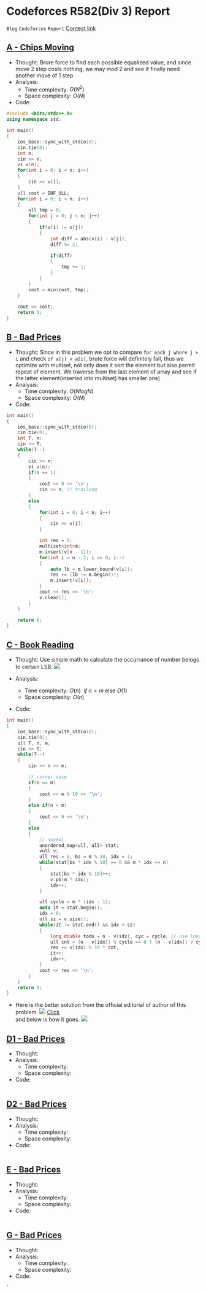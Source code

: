 # Codeforces R582(Div 3) Report
`Blog` `Codeforces` `Report`
[Contest link](https://codeforces.com/contest/1213)

## [A - Chips Moving](https://codeforces.com/contest/1213/problem/A)
* Thought: Brure force to find each possible equalized value, and since move 2 step costs nothing, we may mod 2 and see if finally need another move of 1 step
* Analysis: 
    * Time complexity: $O(N^2)$
    * Space complexity: $O(N)$
* Code:
```cpp
#include <bits/stdc++.h>
using namespace std;

int main()
{
    ios_base::sync_with_stdio(0);
    cin.tie(0);
    int n;
    cin >> n;
    vi v(n);
    for(int i = 0; i < n; i++)
    {
        cin >> v[i];
    }
    ull cost = INF_ULL;
    for(int i = 0; i < n; i++)
    {
        ull tmp = 0;
        for(int j = 0; j < n; j++)
        {
            if(v[i] != v[j])
            {
                int diff = abs(v[i] - v[j]);
                diff %= 2;

                if(diff)
                {
                    tmp += 1;
                }
            }
        }
        cost = min(cost, tmp);
    }
    
    cout << cost;
    return 0;
}
```
## [B - Bad Prices](https://codeforces.com/contest/1213/problem/B)
* Thought: Since in this problem we opt to compare `for each j where j > i` and check `if a[j] < a[i]`, brute force will definitely fail, thus we optimize with multiset, not only does it sort the element but also permit repeat of element. We traverse from the last element of array and see if the latter element(inserted into multiset) has smaller one)
* Analysis:
    * Time complexity: $O(NlogN)$
    * Space complexity: $O(N)$
* Code:
```cpp
int main()
{
    ios_base::sync_with_stdio(0);
    cin.tie(0);
    int T, n;
    cin >> T;
    while(T--)
    {
        cin >> n;
        vi v(n);
        if(n == 1)
        {
            cout << 0 << '\n';
            cin >> n; // trailing
        }
        else
        {
            for(int i = 0; i < n; i++)
            {
                cin >> v[i];
            }

            int res = 0;
            multiset<int>m;
            m.insert(v[n - 1]);
            for(int i = n - 2; i >= 0; i--)
            {
                auto lb = m.lower_bound(v[i]);
                res += (lb != m.begin());
                m.insert(v[i]);
            }
            cout << res << '\n';
            v.clear();
        }
    }

    return 0;
}
```
## [C - Book Reading](https://codeforces.com/contest/1213/problem/C)
* Thought: Use simple math to calculate the occurrance of number belogs to certain LSB.
![](https://i.imgur.com/Q8ilPUA.png)

* Analysis:
    * Time complexity: $O(n)\ \ if\ n\gt m$ else $O(1)$
    * Space complexity: $O(n)$
* Code:
```cpp
int main()
{
    ios_base::sync_with_stdio(0);
    cin.tie(0);
    ull T, n, m;
    cin >> T;
    while(T--)
    {
        cin >> n >> m;

        // corner case
        if(n == m) 
        {
            cout << m % 10 << '\n';
        }
        else if(n < m)
        {
            cout << 0 << '\n';
        }
        else
        {
            // normal
            unordered_map<ull, ull> stat;
            vull v;
            ull res = 0, bs = m % 10, idx = 1;
            while(stat[bs * idx % 10] == 0 && m * idx <= n)
            {
                stat[bs * idx % 10]++;
                v.pb(m * idx);
                idx++;
            }

            ull cycle = m * (idx - 1);
            auto it = stat.begin();
            idx = 0;
            ull sz = v.size();
            while(it != stat.end() && idx < sz)
            {
                long double todo = n - v[idx], cyc = cycle; // use long double for store unsigned ll
                ull cnt = (n - v[idx]) % cycle == 0 ? (n - v[idx]) / cycle + 1 : ceil(todo / cyc);
                res += v[idx] % 10 * cnt; 
                it++;
                idx++;
            }
            cout << res << '\n';
        }
    }
    return 0;
}
```

* Here is the better solution from the official editorial of author of this problem. 
![](https://i.imgur.com/r7Dq4dk.png)
[Click](https://codeforces.com/blog/entry/69464) </br> 
and below is how it goes.
![](https://i.imgur.com/67IsdBs.png)



## [D1 - Bad Prices](https://codeforces.com/contest/1213/problem/D1)
* Thought:
* Analysis:
    * Time complexity:
    * Space complexity:
* Code:
```cpp
```

## [D2 - Bad Prices](https://codeforces.com/contest/1213/problem/D2)
* Thought:
* Analysis:
    * Time complexity:
    * Space complexity:
* Code:
```cpp
```
## [E - Bad Prices](https://codeforces.com/contest/1213/problem/E)
* Thought:
* Analysis:
    * Time complexity:
    * Space complexity:
* Code:
```cpp
```
## [G - Bad Prices](https://codeforces.com/contest/1213/problem/G)
* Thought:
* Analysis:
    * Time complexity:
    * Space complexity:
* Code:
```cpp
`

